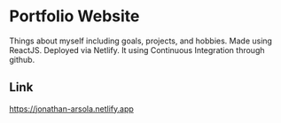 # Portfolio Website

Things about myself including goals, projects, and hobbies. Made using ReactJS. 
Deployed via Netlify. It using Continuous Integration through github. 
## Link
https://jonathan-arsola.netlify.app
